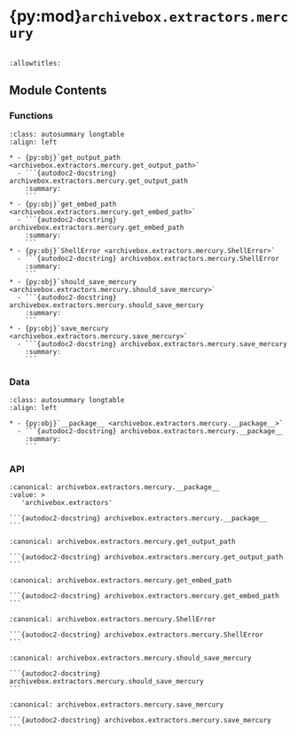 # {py:mod}`archivebox.extractors.mercury`

```{py:module} archivebox.extractors.mercury
```

```{autodoc2-docstring} archivebox.extractors.mercury
:allowtitles:
```

## Module Contents

### Functions

````{list-table}
:class: autosummary longtable
:align: left

* - {py:obj}`get_output_path <archivebox.extractors.mercury.get_output_path>`
  - ```{autodoc2-docstring} archivebox.extractors.mercury.get_output_path
    :summary:
    ```
* - {py:obj}`get_embed_path <archivebox.extractors.mercury.get_embed_path>`
  - ```{autodoc2-docstring} archivebox.extractors.mercury.get_embed_path
    :summary:
    ```
* - {py:obj}`ShellError <archivebox.extractors.mercury.ShellError>`
  - ```{autodoc2-docstring} archivebox.extractors.mercury.ShellError
    :summary:
    ```
* - {py:obj}`should_save_mercury <archivebox.extractors.mercury.should_save_mercury>`
  - ```{autodoc2-docstring} archivebox.extractors.mercury.should_save_mercury
    :summary:
    ```
* - {py:obj}`save_mercury <archivebox.extractors.mercury.save_mercury>`
  - ```{autodoc2-docstring} archivebox.extractors.mercury.save_mercury
    :summary:
    ```
````

### Data

````{list-table}
:class: autosummary longtable
:align: left

* - {py:obj}`__package__ <archivebox.extractors.mercury.__package__>`
  - ```{autodoc2-docstring} archivebox.extractors.mercury.__package__
    :summary:
    ```
````

### API

````{py:data} __package__
:canonical: archivebox.extractors.mercury.__package__
:value: >
   'archivebox.extractors'

```{autodoc2-docstring} archivebox.extractors.mercury.__package__
```

````

````{py:function} get_output_path()
:canonical: archivebox.extractors.mercury.get_output_path

```{autodoc2-docstring} archivebox.extractors.mercury.get_output_path
```
````

````{py:function} get_embed_path(archiveresult=None)
:canonical: archivebox.extractors.mercury.get_embed_path

```{autodoc2-docstring} archivebox.extractors.mercury.get_embed_path
```
````

````{py:function} ShellError(cmd: typing.List[str], result: subprocess.CompletedProcess, lines: int = 20) -> archivebox.index.schema.ArchiveError
:canonical: archivebox.extractors.mercury.ShellError

```{autodoc2-docstring} archivebox.extractors.mercury.ShellError
```
````

````{py:function} should_save_mercury(link: archivebox.index.schema.Link, out_dir: typing.Optional[str] = None, overwrite: typing.Optional[bool] = False) -> bool
:canonical: archivebox.extractors.mercury.should_save_mercury

```{autodoc2-docstring} archivebox.extractors.mercury.should_save_mercury
```
````

````{py:function} save_mercury(link: archivebox.index.schema.Link, out_dir: typing.Optional[pathlib.Path] = None, timeout: int = MERCURY_CONFIG.MERCURY_TIMEOUT) -> archivebox.index.schema.ArchiveResult
:canonical: archivebox.extractors.mercury.save_mercury

```{autodoc2-docstring} archivebox.extractors.mercury.save_mercury
```
````
